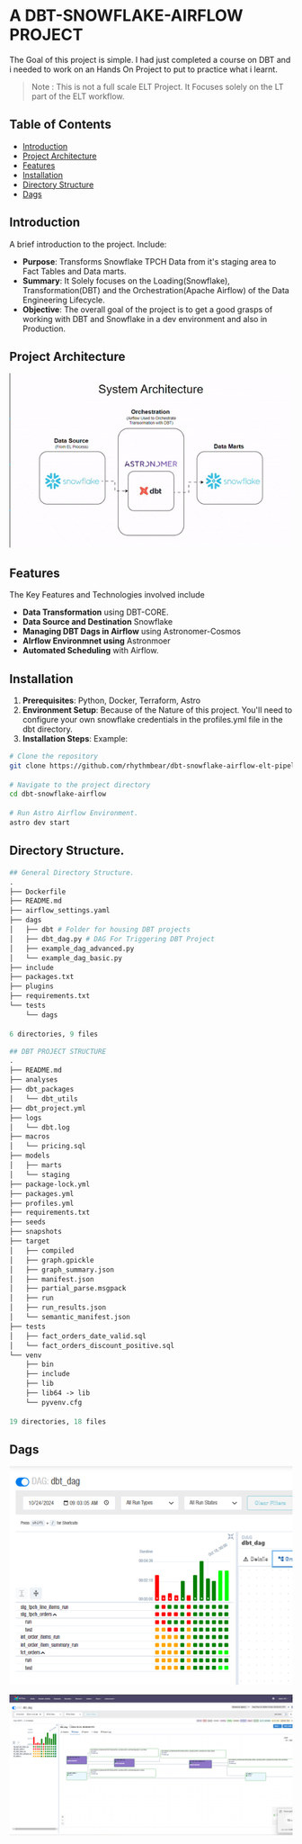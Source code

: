 # A DBT-SNOWFLAKE-AIRFLOW PROJECT
The Goal of this project is simple. I had just completed a course on DBT and i needed to work on an Hands On Project to put to practice what i learnt. 
> Note : This is not a full scale ELT Project. It Focuses solely on the LT part of the ELT workflow.

## Table of Contents
- [Introduction](#introduction)
- [Project Architecture](#project-architecture)
- [Features](#features)
- [Installation](#installation)
- [Directory Structure](#directory-structure)
- [Dags](#dags)

## Introduction
A brief introduction to the project. Include:
- **Purpose**: Transforms Snowflake TPCH Data from it's staging area to Fact Tables and Data marts.
- **Summary**: It Solely focuses on the Loading(Snowflake), Transformation(DBT) and the Orchestration(Apache Airflow) of the Data Engineering Lifecycle.
- **Objective**: The overall goal of the project is to get a good grasps of working with DBT and Snowflake in a dev environment and also in Production.

## Project Architecture
![System Architecture](./project_files/system_arch.gif)

## Features
The Key Features and Technologies involved include
- **Data Transformation** using DBT-CORE.
- **Data Source and Destination** Snowflake
- **Managing DBT Dags in Airflow** using Astronomer-Cosmos
- **AIrflow Environmnet using** Astronmoer
- **Automated Scheduling** with Airflow.


## Installation
1. **Prerequisites**: Python, Docker, Terraform, Astro
2. **Environment Setup**: Because of the Nature of this project. You'll need to configure your own snowflake credentials in the profiles.yml file in the dbt directory.
3. **Installation Steps**: 
Example:

```bash
# Clone the repository
git clone https://github.com/rhythmbear/dbt-snowflake-airflow-elt-pipeline.git dbt-snowflake-airflow

# Navigate to the project directory
cd dbt-snowflake-airflow

# Run Astro Airflow Environment.
astro dev start 
```
## Directory Structure.
```graphql
## General Directory Structure.
.
├── Dockerfile 
├── README.md
├── airflow_settings.yaml
├── dags
│   ├── dbt # Folder for housing DBT projects
│   ├── dbt_dag.py # DAG For Triggering DBT Project
│   ├── example_dag_advanced.py
│   └── example_dag_basic.py
├── include
├── packages.txt
├── plugins
├── requirements.txt
└── tests
    └── dags

6 directories, 9 files

```
```graphql
## DBT PROJECT STRUCTURE
.
├── README.md
├── analyses
├── dbt_packages
│   └── dbt_utils
├── dbt_project.yml
├── logs
│   └── dbt.log
├── macros
│   └── pricing.sql
├── models
│   ├── marts
│   └── staging
├── package-lock.yml
├── packages.yml
├── profiles.yml
├── requirements.txt
├── seeds
├── snapshots
├── target
│   ├── compiled
│   ├── graph.gpickle
│   ├── graph_summary.json
│   ├── manifest.json
│   ├── partial_parse.msgpack
│   ├── run
│   ├── run_results.json
│   └── semantic_manifest.json
├── tests
│   ├── fact_orders_date_valid.sql
│   └── fact_orders_discount_positive.sql
└── venv
    ├── bin
    ├── include
    ├── lib
    ├── lib64 -> lib
    └── pyvenv.cfg

19 directories, 18 files

```


## Dags
![DAG Progress](./project_files/dbt_dag_tasks.png)

![Dag Image](./project_files/dbt-airflow-dag.png)

 